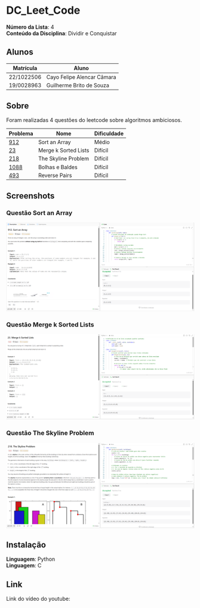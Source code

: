 # DC_Leet_Code

**Número da Lista**: 4<br>
**Conteúdo da Disciplina**: Dividir e Conquistar<br>

## Alunos
|Matrícula | Aluno |
| -- | -- |
| 22/1022506  |  Cayo Felipe Alencar Câmara |
| 19/0028963  |  Guilherme Brito de Souza |

## Sobre 
Foram realizadas 4 questões do leetcode sobre algoritmos ambiciosos.

| Problema | Nome                                   | Dificuldade |
|----------|----------------------------------------|-------------|
|  [912](https://leetcode.com/problems/sort-an-array/)         |    Sort an Array                                    | Médio       |
|  [23](https://leetcode.com/problems/merge-k-sorted-lists/description/)        |     Merge k Sorted Lists                                   | Difícil     |
|  [218](https://leetcode.com/problems/the-skyline-problem/)        |    The Skyline Problem                                    | Difícil       |
|   [1088](https://judge.beecrowd.com/pt/problems/view/1088)      |       Bolhas e Baldes                                 | Difícil   |
|    [493](https://leetcode.com/problems/reverse-pairs/description/)     |     Reverse Pairs                                   | Difícil    |
       



## Screenshots
 
### Questão Sort an Array
<img src="./Images/sortanArray.png" alt="Q1" width="600"/>

### Questão Merge k Sorted Lists
<img src="./Images/mergeKSortedLists.png" alt="Q1" width="600"/>

### Questão The Skyline Problem
<img src="./Images/skylineProblem.png" alt="Q1" width="600"/>

## Instalação 
**Linguagem**: Python<br>
**Linguagem**: C<br>


## Link

Link do vídeo do youtube: 
